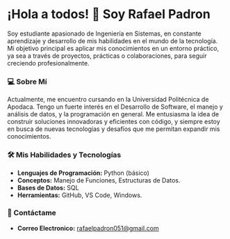 # ¡Hola a todos! 👋 Soy Rafael Padron
Soy estudiante apasionado de Ingeniería en Sistemas, en constante aprendizaje y desarrollo de mis habilidades en el mundo de la tecnología. Mi objetivo principal es aplicar mis conocimientos en un entorno práctico, ya sea a través de proyectos, prácticas o colaboraciones, para seguir creciendo profesionalmente.

### 💻 Sobre Mí
Actualmente, me encuentro cursando en la Universidad Politécnica de Apodaca. Tengo un fuerte interés en el Desarrollo de Software, el manejo y análisis de datos, y la programación en general. Me entusiasma la idea de construir soluciones innovadoras y eficientes con código, y siempre estoy en busca de nuevas tecnologías y desafíos que me permitan expandir mis conocimientos.

### 🛠️ Mis Habilidades y Tecnologías

-   **Lenguajes de Programación:** Python (básico)
-   **Conceptos:** Manejo de Funciones, Estructuras de Datos.
-   **Bases de Datos:** SQL
-   **Herramientas:** GitHub, VS Code, Windows.
  

  ### 📧 Contáctame
-  **Correo Electronico:** rafaelpadron051@gmail.com


